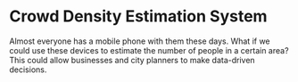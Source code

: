 # Crowd Density Estimation System

Almost everyone has a mobile phone with them these days. 
What if we could use these devices to estimate the number of people in a certain area? 
This could allow businesses and city planners to make data-driven decisions.

